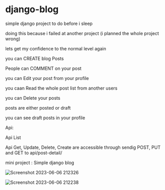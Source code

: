 # django-blog
simple django project to do before i sleep 


doing this because i failed at another project (i planned the whole project wrong)


lets get my confidence to the normal level again 

you can CREATE blog Posts

People can COMMENT on your post

you can Edit your post from your profile

you caan Read the whole post list from another users

you can Delete your posts

posts are either posted or draft

you can see draft posts in your profile


Api:

Api List

Api Get, Update, Delete, Create are accessible through sendig POST, PUT and GET to api/post-detail/

mini project : Simple django blog



![Screenshot 2023-06-06 212326](https://github.com/Arshia-Izadyar/django-blog/assets/110552657/761fcd71-f479-4a2a-b58f-559a4501f068)




![Screenshot 2023-06-06 212238](https://github.com/Arshia-Izadyar/django-blog/assets/110552657/fd614871-25ae-434a-8fc0-880c42b3e1ef)


